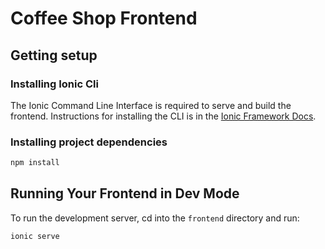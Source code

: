 # Coffee Shop Frontend

## Getting setup

### Installing Ionic Cli

The Ionic Command Line Interface is required to serve and build the frontend. Instructions for installing the CLI  is in the [Ionic Framework Docs](https://ionicframework.com/docs/installation/cli).

### Installing project dependencies

```bash
npm install
```

## Running Your Frontend in Dev Mode

To run the development server, cd into the `frontend` directory and run:

```bash
ionic serve
```
